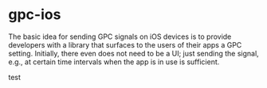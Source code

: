 # gpc-ios

The basic idea for sending GPC signals on iOS devices is to provide developers with a library that surfaces to the users of their apps a GPC setting.
Initially, there even does not need to be a UI; just sending the signal, e.g., at certain time intervals when the app is in use is sufficient.

test

